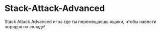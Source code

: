 # Stack-Attack-Advanced
Stack Attack Advanced игра где ты перемещаешь ящики, чтобы навести порядок на складе!
